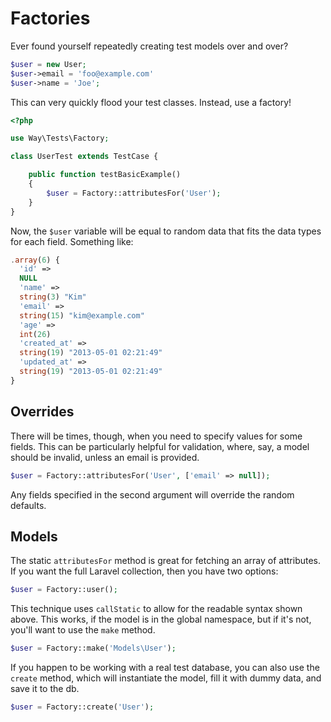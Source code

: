 # Factories

Ever found yourself repeatedly creating test models over and over?

```php
$user = new User;
$user->email = 'foo@example.com'
$user->name = 'Joe';
```

This can very quickly flood your test classes. Instead, use a factory!

```php
<?php

use Way\Tests\Factory;

class UserTest extends TestCase {

    public function testBasicExample()
    {
        $user = Factory::attributesFor('User');
    }
}
```

Now, the `$user` variable will be equal to random data that fits the data types for each field. Something like:

```php
.array(6) {
  'id' =>
  NULL
  'name' =>
  string(3) "Kim"
  'email' =>
  string(15) "kim@example.com"
  'age' =>
  int(26)
  'created_at' =>
  string(19) "2013-05-01 02:21:49"
  'updated_at' =>
  string(19) "2013-05-01 02:21:49"
}
```

## Overrides

There will be times, though, when you need to specify values for some fields. This can be particularly helpful for validation, where, say, a model should be invalid, unless an email is provided.

```php
$user = Factory::attributesFor('User', ['email' => null]);
```

Any fields specified in the second argument will override the random defaults.

## Models

The static `attributesFor` method is great for fetching an array of attributes. If you want the full Laravel collection, then you have two options:

```php
$user = Factory::user();
```

This technique uses `callStatic` to allow for the readable syntax shown above. This works, if the model is in the global namespace, but if it's not, you'll want to use the `make` method.

```php
$user = Factory::make('Models\User');
```

If you happen to be working with a real test database, you can also use the `create` method, which will instantiate the model, fill it with dummy data, and save it to the db.

```php
$user = Factory::create('User');
```
